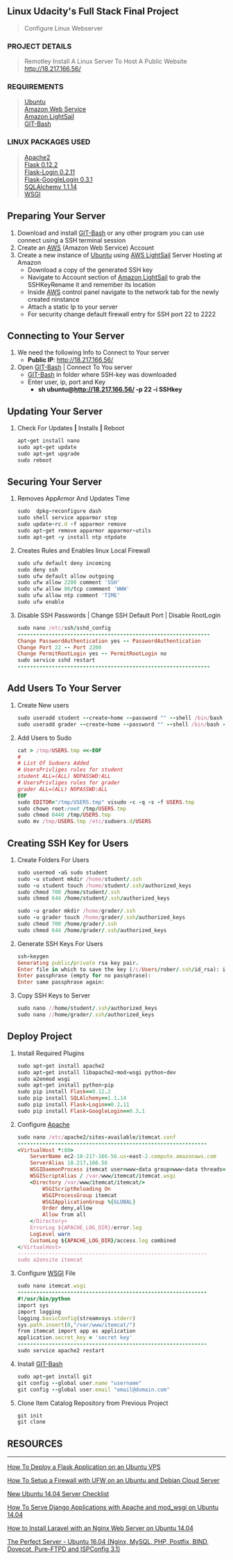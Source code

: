 ## Linux Udacity's Full Stack Final Project ##

> Configure Linux Webserver

### PROJECT DETAILS ###

> Remotley Install A Linux Server To Host A Public Website      
 http://18.217.166.56/

### REQUIREMENTS ###

> [Ubuntu](https://www.ubuntu.com/)    
[Amazon Web Service](https://aws.amazon.com/)    
[Amazon LightSail](https://lightsail.aws.amazon.com)    
[GIT-Bash](https://git-scm.com/)

### LINUX PACKAGES USED ###

> [Apache2](https://httpd.apache.org/docs/trunk/getting-started.html)    
[Flask 0.12.2](http://flask.pocoo.org/)    
[Flask-Login 0.2.11](https://flask-login.readthedocs.io/en/latest/)    
[Flask-GoogleLogin 0.3.1](https://pythonhosted.org/Flask-GoogleLogin/)    
[SQLAlchemy 1.1.14](https://www.sqlalchemy.org/)    
[WSGI](https://wsgi.readthedocs.io/en/latest/)     


Preparing Your Server
--------------------------------------------------------------------

1. Download and install [GIT-Bash](https://git-scm.com/) or any other program you can use connect using a SSH terminal session
1. Create an [AWS](https://lightsail.aws.amazon.com) (Amazon Web Service) Account
1. Create a new instance of [Ubuntu](https://www.ubuntu.com/) using [AWS LightSail](https://lightsail.aws.amazon.com) Server Hosting at Amazon
    + Download a copy of the generated SSH key
    + Navigate to Account section of [Amazon LightSail](https://lightsail.aws.amazon.com) to grab the SSHKeyRename it and remember its location
    + Inside [AWS](https://lightsail.aws.amazon.com) control panel navigate to the network tab for the newly created ninstance
    + Attach a static Ip to your server
    + For security change default firewall entry for SSH port 22 to 2222

Connecting to Your Server
--------------------------------------------------------------------

1. We need the following Info to Connect to Your server
    + __Public IP__: http://18.217.166.56/
1. Open [GIT-Bash](https://git-scm.com/) | Connect To You server
    + [GIT-Bash](https://git-scm.com/) in folder where SSH-key was downloaded
    + Enter user, ip, port and Key                              
        * __sh ubuntu@http://18.217.166.56/ -p 22 -i SSHkey__                               

Updating Your Server
--------------------------------------------------------------------

1. Check For Updates __|__ Installs __|__ Reboot

    ```ruby                                 
    apt-get install nano
    sudo apt-get update
    sudo apt-get upgrade
    sudo reboot
    ```                                 

Securing Your Server
--------------------------------------------------------------------

1. Removes AppArmor And Updates Time

    ```ruby                                 
    sudo  dpkg-reconfigure dash
    sudo shell service apparmor stop
    sudo update-rc.d -f apparmor remove
    sudo apt-get remove apparmor apparmor-utils
    sudo apt-get -y install ntp ntpdate
    ```                                 

1. Creates Rules and Enables linux Local Firewall

    ```ruby                                 
    sudo ufw default deny incoming
    sudo deny ssh
    sudo ufw default allow outgoing
    sudo ufw allow 2200 comment 'SSH'
    sudo ufw allow 80/tcp commment 'WWW'
    sudo ufw allow ntp comment 'TIME'
    sudo ufw enable
    ```                                 

1. Disable SSH Passwords | Change SSH Default Port | Disable RootLogin

    ```ruby                                 
    sudo nano /etc/ssh/sshd_config
    --------------------------------------------------------------
    Change PasswordAuthentication yes -- PasswordAuthentication
    Change Port 22 -- Port 2200
    Change PermitRootLogin yes -- PermitRootLogin no 
    sudo service sshd restart
    --------------------------------------------------------------
    ```                                 

Add Users To Your Server
--------------------------------------------------------------------

1. Create New users

    ```ruby                                 
    sudo useradd student --create-home --password "" --shell /bin/bash --uid 5013 --user-group
    sudo useradd grader --create-home --password "" --shell /bin/bash --uid 5014 --user-group
    ```                                 

1. Add Users to Sudo

    ```ruby                                 
    cat > /tmp/USERS.tmp <<-EOF
    #
    # List Of Sudoers Added
    # UsersPrivliges rules for student
    student ALL=(ALL) NOPASSWD:ALL
    # UsersPrivliges rules for grader
    grader ALL=(ALL) NOPASSWD:ALL   
    EOF
    sudo EDITOR="/tmp/USERS.tmp" visudo -c -q -s -f USERS.tmp
    sudo chown root:root /tmp/USERS.tmp
    sudo chmod 0440 /tmp/USERS.tmp
    sudo mv /tmp/USERS.tmp /etc/sudoers.d/USERS
    ```                                 

Creating SSH Key for Users
--------------------------------------------------------------------

1. Create Folders For Users

    ```ruby                                 
    sudo usermod -aG sudo student
    sudo -u student mkdir /home/student/.ssh
    sudo -u student touch /home/student/.ssh/authorized_keys
    sudo chmod 700 /home/student/.ssh
    sudo chmod 644 /home/student/.ssh/authorized_keys
    
    sudo -u grader mkdir /home/grader/.ssh
    sudo -u grader touch /home/grader/.ssh/authorized_keys
    sudo chmod 700 /home/grader/.ssh
    sudo chmod 644 /home/grader/.ssh/authorized_keys    
    ```                                 

1. Generate SSH Keys For Users

   ```ruby                                 
   ssh-keygen
   Generating public/private rsa key pair.
   Enter file in which to save the key (/c/Users/rober/.ssh/id_rsa): id_rsa
   Enter passphrase (empty for no passphrase):
   Enter same passphrase again:
   ```                                 
1. Copy SSH Keys to Server

   ```ruby                                 
   sudo nano //home/student/.ssh/authorized_keys
   sudo nano //home/grader/.ssh/authorized_keys
   ```                                 

Deploy Project
--------------------------------------------------------------------

1. Install Required Plugins

    ```ruby                                 
    sudo apt-get install apache2
    sudo apt-get install libapache2-mod-wsgi python-dev
    sudo a2enmod wsgi
    sudo apt-get install python-pip
    sudo pip install Flask==0.12.2
    sudo pip install SQLAlchemy==1.1.14
    sudo pip install Flask-Login==0.2.11
    sudo pip install Flask-GoogleLogin==0.3.1
    ```                                 

1. Configure [Apache](https://httpd.apache.org/docs/trunk/getting-started.html)

    ```ruby                                 
    sudo nano /etc/apache2/sites-available/itemcat.conf
    -------------------------------------------------------------
    <VirtualHost *:80>
        ServerName ec2-18-217-166-56.us-east-2.compute.amazonaws.com
        ServerAlias 18.217.166.56
        WSGIDaemonProcess itemcat user=www-data group=www-data threads=5
        WSGIScriptAlias / /var/www/itemcat/itemcat.wsgi
        <Directory /var/www/itemcat/itemcat/>
            WSGIScriptReloading On
            WSGIProcessGroup itemcat
            WSGIApplicationGroup %{GLOBAL}
            Order deny,allow
            Allow from all
        </Directory>
        ErrorLog ${APACHE_LOG_DIR}/error.log
        LogLevel warn
        CustomLog ${APACHE_LOG_DIR}/access.log combined
    </VirtualHost>
    -------------------------------------------------------------
    sudo a2ensite itemcat
    ```                                     
    
1. Configure [WSGI](https://wsgi.readthedocs.io/en/latest/) File

    ```ruby                                 
    sudo nano itemcat.wsgi
    -------------------------------------------------------------
    #!/usr/bin/python
    import sys
    import logging
    logging.basicConfig(stream=sys.stderr)
    sys.path.insert(0,"/var/www/itemcat/")
    from itemcat import app as application
    application.secret_key = 'secret key'
    -------------------------------------------------------------
    sudo service apache2 restart
    ```                                 

1. Install [GIT-Bash](https://git-scm.com/)

    ```ruby                                 
    sudo apt-get install git
    git config --global user.name "username"
    git config --global user.email "email@domain.com"
    ```                                     

1. Clone Item Catalog Repository from Previous Project

    ```ruby                                 
    git init
    git clone
    ```                                 

## RESOURCES
--------------------------------------------------------------------

[How To Deploy a Flask Application on an Ubuntu VPS](https://www.digitalocean.com/community/tutorials/how-to-deploy-a-flask-application-on-an-ubuntu-vps)

[How To Setup a Firewall with UFW on an Ubuntu and Debian Cloud Server](https://www.digitalocean.com/community/tutorials/how-to-setup-a-firewall-with-ufw-on-an-ubuntu-and-debian-cloud-server)

[New Ubuntu 14.04 Server Checklist
](https://www.digitalocean.com/community/tutorial_series/new-ubuntu-14-04-server-checklist)

[How To Serve Django Applications with Apache and mod_wsgi on Ubuntu 14.04](https://www.digitalocean.com/community/tutorials/how-to-serve-django-applications-with-apache-and-mod_wsgi-on-ubuntu-14-04)

[How to Install Laravel with an Nginx Web Server on Ubuntu 14.04](https://www.digitalocean.com/community/tutorials/how-to-install-laravel-with-an-nginx-web-server-on-ubuntu-14-04)

[The Perfect Server - Ubuntu 16.04 (Nginx, MySQL, PHP, Postfix, BIND, Dovecot, Pure-FTPD and ISPConfig 3.1)](https://www.howtoforge.com/tutorial/perfect-server-ubuntu-with-nginx-and-ispconfig-3/)
